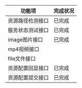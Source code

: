 |功能项|完成状况|
|-----|----------|
|资源路径检测接口|已完成|
|服务状态测试接口|已完成|
|image图片接口|已完成|
|mp4视频接口|   |
|file文件接口|  |
|资源配置回显接口|已完成  |
|资源配置提交接口|已完成  |